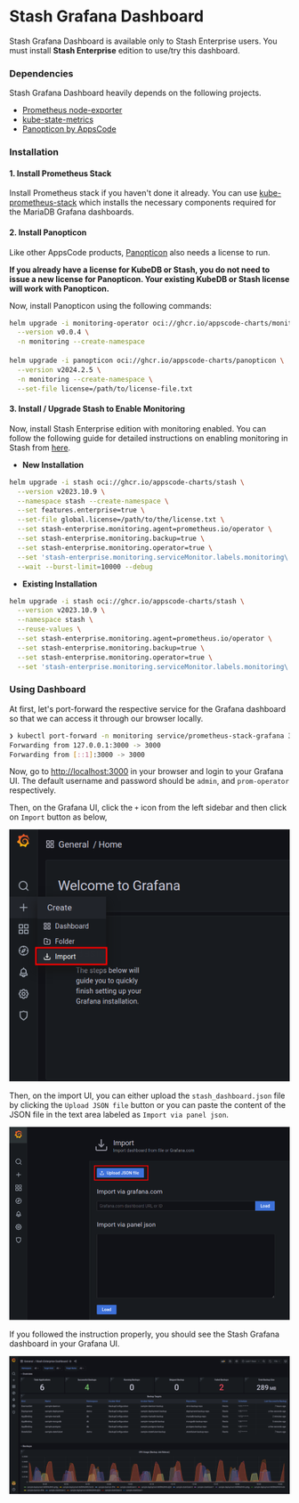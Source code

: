 # Stash Grafana Dashboard

Stash Grafana Dashboard is available only to Stash Enterprise users. You must install **Stash Enterprise** edition to use/try this dashboard.

### Dependencies

Stash Grafana Dashboard heavily depends on the following projects.

- [Prometheus node-exporter](https://github.com/prometheus/node_exporter)
- [kube-state-metrics](https://github.com/kubernetes/kube-state-metrics)
- [Panopticon by AppsCode](https://github.com/kubeops/installer/tree/master/charts/panopticon)

### Installation

#### 1. Install Prometheus Stack

Install Prometheus stack if you haven't done it already. You can use [kube-prometheus-stack](https://artifacthub.io/packages/helm/prometheus-community/kube-prometheus-stack) which installs the necessary components required for the MariaDB Grafana dashboards.

#### 2. Install Panopticon

Like other AppsCode products, [Panopticon](https://byte.builders/blog/post/introducing-panopticon/) also needs a license to run.

**If you already have a license for KubeDB or Stash, you do not need to issue a new license for Panopticon. Your existing KubeDB or Stash license will work with Panopticon.**

Now, install Panopticon using the following commands:

```bash
helm upgrade -i monitoring-operator oci://ghcr.io/appscode-charts/monitoring-operator \
  --version v0.0.4 \
  -n monitoring --create-namespace

helm upgrade -i panopticon oci://ghcr.io/appscode-charts/panopticon \
  --version v2024.2.5 \
  -n monitoring --create-namespace \
  --set-file license=/path/to/license-file.txt
```

#### 3. Install / Upgrade Stash to Enable Monitoring

Now, install Stash Enterprise edition with monitoring enabled. You can follow the following guide for detailed instructions on enabling monitoring in Stash from [here](https://stash.run/docs/laster/guides/latest/monitoring/prometheus_operator/#enable-monitoring-in-stash).

- **New Installation**

```bash
helm upgrade -i stash oci://ghcr.io/appscode-charts/stash \
  --version v2023.10.9 \
  --namespace stash --create-namespace \
  --set features.enterprise=true \
  --set-file global.license=/path/to/the/license.txt \
  --set stash-enterprise.monitoring.agent=prometheus.io/operator \
  --set stash-enterprise.monitoring.backup=true \
  --set stash-enterprise.monitoring.operator=true \
  --set 'stash-enterprise.monitoring.serviceMonitor.labels.monitoring\.appscode\.com/prometheus=federated' \
  --wait --burst-limit=10000 --debug
```

- **Existing Installation**

```bash
helm upgrade -i stash oci://ghcr.io/appscode-charts/stash \
  --version v2023.10.9 \
  --namespace stash \
  --reuse-values \
  --set stash-enterprise.monitoring.agent=prometheus.io/operator \
  --set stash-enterprise.monitoring.backup=true \
  --set stash-enterprise.monitoring.operator=true \
  --set 'stash-enterprise.monitoring.serviceMonitor.labels.monitoring\.appscode\.com/prometheus=federated'
```

### Using Dashboard

At first, let's port-forward the respective service for the Grafana dashboard so that we can access it through our browser locally.

```bash
❯ kubectl port-forward -n monitoring service/prometheus-stack-grafana 3000:80
Forwarding from 127.0.0.1:3000 -> 3000
Forwarding from [::1]:3000 -> 3000
```
Now, go to [http://localhost:3000](http://localhost:3000/) in your browser and login to your Grafana UI. The default username and password should be `admin`, and `prom-operator` respectively.

Then, on the Grafana UI, click the `+` icon from the left sidebar and then click on `Import` button as below,

![Import New Dashboard](/stash/images/import_dashboard_1.png)

Then, on the import UI, you can either upload the `stash_dashboard.json` file by clicking the `Upload JSON file` button or you can paste the content of the JSON file in the text area labeled as `Import via panel json`.

![Upload Dashboard JSON](/stash/images/import_dashboard_2.png)

If you followed the instruction properly, you should see the Stash Grafana dashboard in your Grafana UI.

![Stash Grafana](/stash/images/stash_grafana_dashboard.png)
